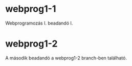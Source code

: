 # webprog1-1
Webprogramozás I. beadandó I.

# webprog1-2
A második beadandó a webprog1-2 branch-ben található.
